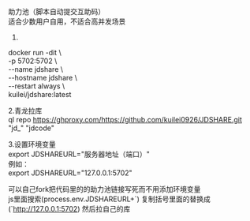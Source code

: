 助力池（脚本自动提交互助码）  
适合少数用户自用，不适合高并发场景

1.  
docker run -dit \\  
-p 5702:5702 \\  
--name jdshare \\  
--hostname jdshare \\  
--restart always \\  
kuilei/jdshare:latest

2.青龙拉库  
ql repo https://ghproxy.com/https://github.com/kuilei0926/JDSHARE.git "jd_" "jdcode"

3.设置环境变量  
export JDSHAREURL="服务器地址（端口）"  
例如：  
export JDSHAREURL="127.0.0.1:5702"  


可以自己fork把代码里的的助力池链接写死而不用添加环境变量  
js里面搜索(process.env.JDSHAREURL+\`) 复制括号里面的替换成 (\`http://127.0.0.1:5702)
然后拉自己的库
